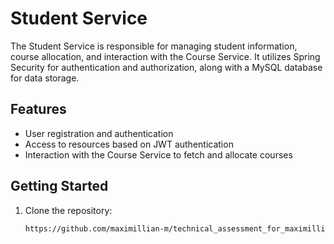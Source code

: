 # Student Service

The Student Service is responsible for managing student information, course allocation, and interaction with the Course Service. It utilizes Spring Security for authentication and authorization, along with a MySQL database for data storage.

## Features

- User registration and authentication
- Access to resources based on JWT authentication
- Interaction with the Course Service to fetch and allocate courses

## Getting Started

1. Clone the repository:

   ```sh
   https://github.com/maximillian-m/technical_assessment_for_maximillian.git
